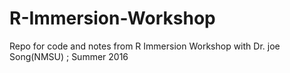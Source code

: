 # R-Immersion-Workshop
Repo for code and notes from R Immersion Workshop with Dr. joe Song(NMSU) ; Summer 2016
